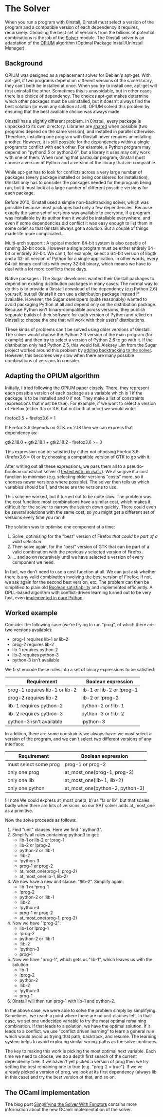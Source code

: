 # The Solver

When you run a program with 0install, 0install must select a version of the program and a compatible version of each dependency it requires, recursively. Choosing the best set of versions from the billions of potential combinations is the job of the [Solver](https://github.com/0install/0install/blob/master/ocaml/zeroinstall/solver.mli) module. The 0install solver is an adaptation of the [OPIUM](http://www.cjtucker.com/opium.pdf) algorithm (Optimal Package Install/Uninstall Manager).

## Background

OPIUM was designed as a replacement solver for Debian's apt-get. With apt-get, if two programs depend on different versions of the same library, they can't both be installed at once. When you try to install one, apt-get will first uninstall the other. Sometimes this is unavoidable, but in other cases there is a choice of dependency. The choices apt-get makes determine which other packages must be uninstalled, but it doesn't always find the best solution (or even any solution at all). OPIUM solved this problem by ensuring that the best available choice was always made.

0install has a slightly different problem. In 0install, every package is unpacked to its own directory. Libraries are [shared](../details/sharing.md) when possible (two programs depend on the same version), and installed in parallel otherwise. Therefore, installing one program with 0install never requires uninstalling another. However, it is still possible for the dependencies within a single program to conflict with each other. For example, a Python program may depend on "python2.5 or python2.6", but a library it uses may only work with one of them. When running that particular program, 0install must choose a version of Python and a version of the library that are compatible.

While apt-get has to look for conflicts across a very large number of packages (every package installed or being considered for installation), 0install only has to consider the packages needed for the program being run, but it must look at a large number of different possible versions for each package.

Before 2010, 0install used a simple non-backtracking solver, which was possible because most packages had only a few dependencies. Because exactly the same set of versions was available to everyone, if a program was installable by its author then it would be installable everywhere, and even if some dependencies did conflict it was easy enough to list them in some order so that 0install always got a solution. But a couple of things made life more complicated...

Multi-arch support
: A typical modern 64-bit system is also capable of running 32-bit code. However a single program must be either entirely 64-bit or entirely 32-bit. We can't, for example, select a 64-bit version of libgtk and a 32-bit version of Python for a single application. In other words, every 64-bit binary conflicts with every 32-bit binary, which means we have to deal with a lot more conflicts these days.

Native packages
: The Sugar developers wanted their 0install packages to depend on existing distribution packages in many cases. The normal way to do this is to provide a 0install download of the dependency (e.g Python 2.6) yourself, but tell 0install it can use a distribution package instead if available. However, the Sugar developers (quite reasonably) wanted to avoid packaging Python at all and depend only on the distribution package. Because Python isn't binary-compatible across versions, they publish separate builds of their software for each version of Python and relied on 0install to choose the one that will work with their users' distributions.

These kinds of problems can't be solved using older versions of 0install. The solver would choose the Python 2.6 version of the main program (for example) and then try to select a version of Python 2.6 to go with it. If the distribution only had Python 2.5, this would fail. Aleksey Lim from the Sugar project worked around this problem by [adding backtracking to the solver](http://thread.gmane.org/gmane.comp.file-systems.zero-install.devel/2966). However, this becomes very slow when there are many possible combinations of versions to consider.

## Adapting the OPIUM algorithm

Initially, I tried following the OPIUM paper closely. There, they represent each possible version of each package as a variable which is 1 if the package is to be installed and 0 if not. They make a list of constraints (expressions that must be true). For example, if we want to select a version of Firefox (either 3.5 or 3.6, but not both at once) we would write:

firefox3.5 + firefox3.6 = 1

If Firefox 3.6 depends on GTK >= 2.18 then we can express that dependency as:

gtk2.18.0 + gtk2.18.1 + gtk2.18.2 - firefox3.6 >= 0

This expression can be satisfied by either not choosing Firefox 3.6 (firefox3.6 = 0) or by choosing a compatible version of GTK to go with it.

After writing out all these expressions, we pass them all to a pseudo-boolean constraint solver (I [tested with minisat+](http://thread.gmane.org/gmane.comp.file-systems.zero-install.devel/3054)). We also give it a cost function to minimise (e.g. selecting older versions "costs" more, so it chooses newer versions where possible). The solver then tells us which variables should be 1, and these are the versions to use.

This scheme worked, but it turned out to be quite slow. The problem was the cost function: most combinations have a similar cost, which makes it difficult for the solver to narrow the search down quickly. There could even be several solutions with the same cost, so you might get a different set of versions every time you ran it!

The solution was to optimise one component at a time:

1.  Solve, optimising for the "best" version of Firefox _that could be part of a valid selection_.
2.  Then solve again, for the "best" version of GTK that can be part of a valid combination with the previously selected version of Firefox.
3.  ... and so on recursively until we have selected a version of every component we need.

In fact, we don't need to use a cost function at all. We can just ask whether there is any valid combination involving the best version of Firefox. If not, we ask again for the second best version, etc. The problem can then be simplified to plain old [Boolean satisfiability](http://en.wikipedia.org/wiki/Boolean_satisfiability_problem) and implemented efficiently. A DPLL-based algorithm with conflict-driven learning turned out to be very fast, even [implemented in pure Python](http://thread.gmane.org/gmane.comp.file-systems.zero-install.devel/3082).

## Worked example

Consider the following case (we're trying to run "prog", of which there are two versions available):

-   prog-1 requires lib-1 or lib-2
-   prog-2 requires lib-2
-   lib-1 requires python-2
-   lib-2 requires python-3
-   python-3 isn't available

We first encode these rules into a set of binary expressions to be satisfied:

| Requirement                    | Boolean expression        |
|--------------------------------|---------------------------|
| prog-1 requires lib-1 or lib-2 | lib-1 or lib-2 or !prog-1 |
| prog-2 requires lib-2          | lib-2 or !prog-2          |
| lib-1 requires python-2        | python-2 or !lib-1        |
| lib-2 requires python-3        | python-3 or !lib-2        |
| python-3 isn't available       | !python-3                 |

In addition, there are some constraints we always have: we must select a version of the program, and we can't select two different versions of any interface:

| Requirement           | Boolean expression              |
|-----------------------|---------------------------------|
| must select some prog | prog-1 or prog-2                |
| only one prog         | at_most_one(prog-1, prog-2)     |
| only one lib          | at_most_one(lib-1, lib-2)       |
| only one python       | at_most_one(python-2, python-3) |

!!! note
    We could express at_most_one(a, b) as "!a or !b", but that scales badly when there are lots of versions, so our SAT solver adds at_most_one as a primitive.

Now the solve proceeds as follows:

1.  Find "unit" clauses. Here we find "!python3".
2.  Simplify all rules containing python3 to get:
    -   lib-1 or lib-2 or !prog-1
    -   lib-2 or !prog-2
    -   python-2 or !lib-1
    -   !lib-2
    -   !python-3
    -   prog-1 or prog-2
    -   at_most_one(prog-1, prog-2)
    -   at_most_one(lib-1, lib-2)
3.  We now have a new unit clause: "!lib-2". Simplify again:
    -   lib-1 or !prog-1
    -   !prog-2
    -   python-2 or !lib-1
    -   !lib-2
    -   !python-3
    -   prog-1 or prog-2
    -   at_most_one(prog-1, prog-2)
4.  Now we have "!prog-2":
    -   lib-1 or !prog-1
    -   !prog-2
    -   python-2 or !lib-1
    -   !lib-2
    -   !python-3
    -   prog-1
5.  Now we have "prog-1", which gets us "lib-1", which leaves us with the solution:
    -   lib-1
    -   !prog-2
    -   python-2
    -   !lib-2
    -   !python-3
    -   prog-1
6.  0install will then run prog-1 with lib-1 and python-2.

In the above case, we were able to solve the problem simply by simplifying. Sometimes, we reach a point where there are no unit-clauses left. In that case, we set one undecided variable to try the most optimal remaining combination. If that leads to a solution, we have the optimal solution. If it leads to a conflict, we use "conflict driven learning" to learn a general rule which would avoid us trying that path, backtrack, and resume. The learning system helps to avoid exploring similar wrong-paths as the solve continues.

The key to making this work is picking the most optimal next variable. Each time we need to choose, we do a depth first search of the current dependency tree: if we haven't yet picked a version of prog then we try setting the best remaining one to true (e.g. "prog-2 = true"). If we've already picked a version of prog, we look at its first dependency (always lib in this case) and try the best version of that, and so on.

## The OCaml implementation

The blog post [Simplifying the Solver With Functors](http://roscidus.com/blog/blog/2014/09/17/simplifying-the-solver-with-functors/) contains more information about the new OCaml implementation of the solver.

